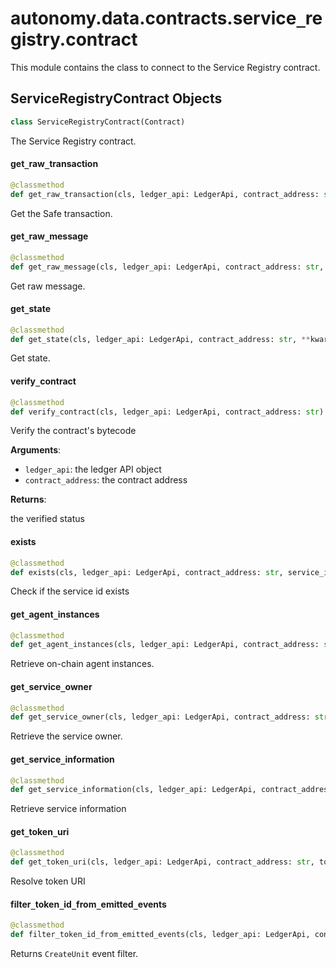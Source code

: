 <a id="autonomy.data.contracts.service_registry.contract"></a>

# autonomy.data.contracts.service`_`registry.contract

This module contains the class to connect to the Service Registry contract.

<a id="autonomy.data.contracts.service_registry.contract.ServiceRegistryContract"></a>

## ServiceRegistryContract Objects

```python
class ServiceRegistryContract(Contract)
```

The Service Registry contract.

<a id="autonomy.data.contracts.service_registry.contract.ServiceRegistryContract.get_raw_transaction"></a>

#### get`_`raw`_`transaction

```python
@classmethod
def get_raw_transaction(cls, ledger_api: LedgerApi, contract_address: str, **kwargs: Any) -> Optional[JSONLike]
```

Get the Safe transaction.

<a id="autonomy.data.contracts.service_registry.contract.ServiceRegistryContract.get_raw_message"></a>

#### get`_`raw`_`message

```python
@classmethod
def get_raw_message(cls, ledger_api: LedgerApi, contract_address: str, **kwargs: Any) -> Optional[bytes]
```

Get raw message.

<a id="autonomy.data.contracts.service_registry.contract.ServiceRegistryContract.get_state"></a>

#### get`_`state

```python
@classmethod
def get_state(cls, ledger_api: LedgerApi, contract_address: str, **kwargs: Any) -> Optional[JSONLike]
```

Get state.

<a id="autonomy.data.contracts.service_registry.contract.ServiceRegistryContract.verify_contract"></a>

#### verify`_`contract

```python
@classmethod
def verify_contract(cls, ledger_api: LedgerApi, contract_address: str) -> Dict[str, Union[bool, str]]
```

Verify the contract's bytecode

**Arguments**:

- `ledger_api`: the ledger API object
- `contract_address`: the contract address

**Returns**:

the verified status

<a id="autonomy.data.contracts.service_registry.contract.ServiceRegistryContract.exists"></a>

#### exists

```python
@classmethod
def exists(cls, ledger_api: LedgerApi, contract_address: str, service_id: int) -> bool
```

Check if the service id exists

<a id="autonomy.data.contracts.service_registry.contract.ServiceRegistryContract.get_agent_instances"></a>

#### get`_`agent`_`instances

```python
@classmethod
def get_agent_instances(cls, ledger_api: LedgerApi, contract_address: str, service_id: int) -> Dict[str, Any]
```

Retrieve on-chain agent instances.

<a id="autonomy.data.contracts.service_registry.contract.ServiceRegistryContract.get_service_owner"></a>

#### get`_`service`_`owner

```python
@classmethod
def get_service_owner(cls, ledger_api: LedgerApi, contract_address: str, service_id: int) -> Dict[str, Any]
```

Retrieve the service owner.

<a id="autonomy.data.contracts.service_registry.contract.ServiceRegistryContract.get_service_information"></a>

#### get`_`service`_`information

```python
@classmethod
def get_service_information(cls, ledger_api: LedgerApi, contract_address: str, token_id: int) -> str
```

Retrieve service information

<a id="autonomy.data.contracts.service_registry.contract.ServiceRegistryContract.get_token_uri"></a>

#### get`_`token`_`uri

```python
@classmethod
def get_token_uri(cls, ledger_api: LedgerApi, contract_address: str, token_id: int) -> str
```

Resolve token URI

<a id="autonomy.data.contracts.service_registry.contract.ServiceRegistryContract.filter_token_id_from_emitted_events"></a>

#### filter`_`token`_`id`_`from`_`emitted`_`events

```python
@classmethod
def filter_token_id_from_emitted_events(cls, ledger_api: LedgerApi, contract_address: str) -> Optional[int]
```

Returns `CreateUnit` event filter.

